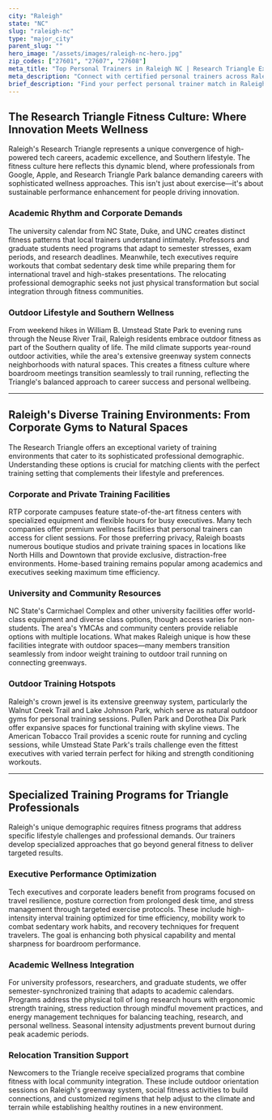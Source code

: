 ```yaml
---
city: "Raleigh"
state: "NC"
slug: "raleigh-nc"
type: "major_city"
parent_slug: ""
hero_image: "/assets/images/raleigh-nc-hero.jpg"
zip_codes: ["27601", "27607", "27608"]
meta_title: "Top Personal Trainers in Raleigh NC | Research Triangle Executive Fitness"
meta_description: "Connect with certified personal trainers across Raleigh, specializing in corporate wellness, strength, and Inside-the-Beltline (ITB) lifestyle fitness."
brief_description: "Find your perfect personal trainer match in Raleigh's Research Triangle. We specialize in connecting busy tech executives, academics, and relocating professionals with certified trainers who understand your demanding schedule and specific fitness goals. Whether you need stress-reduction workouts, corporate wellness programs, or guidance navigating Raleigh's extensive greenway system, our personalized matching service eliminates the guesswork. Get matched with trainers specializing in executive fitness, academic stress management, and newcomer integration. Start your customized fitness journey today with our local expert network dedicated to the Triangle's unique professional community."
---
```

## The Research Triangle Fitness Culture: Where Innovation Meets Wellness

Raleigh's Research Triangle represents a unique convergence of high-powered tech careers, academic excellence, and Southern lifestyle. The fitness culture here reflects this dynamic blend, where professionals from Google, Apple, and Research Triangle Park balance demanding careers with sophisticated wellness approaches. This isn't just about exercise—it's about sustainable performance enhancement for people driving innovation.

### Academic Rhythm and Corporate Demands

The university calendar from NC State, Duke, and UNC creates distinct fitness patterns that local trainers understand intimately. Professors and graduate students need programs that adapt to semester stresses, exam periods, and research deadlines. Meanwhile, tech executives require workouts that combat sedentary desk time while preparing them for international travel and high-stakes presentations. The relocating professional demographic seeks not just physical transformation but social integration through fitness communities.

### Outdoor Lifestyle and Southern Wellness

From weekend hikes in William B. Umstead State Park to evening runs through the Neuse River Trail, Raleigh residents embrace outdoor fitness as part of the Southern quality of life. The mild climate supports year-round outdoor activities, while the area's extensive greenway system connects neighborhoods with natural spaces. This creates a fitness culture where boardroom meetings transition seamlessly to trail running, reflecting the Triangle's balanced approach to career success and personal wellbeing.

---

## Raleigh's Diverse Training Environments: From Corporate Gyms to Natural Spaces

The Research Triangle offers an exceptional variety of training environments that cater to its sophisticated professional demographic. Understanding these options is crucial for matching clients with the perfect training setting that complements their lifestyle and preferences.

### Corporate and Private Training Facilities

RTP corporate campuses feature state-of-the-art fitness centers with specialized equipment and flexible hours for busy executives. Many tech companies offer premium wellness facilities that personal trainers can access for client sessions. For those preferring privacy, Raleigh boasts numerous boutique studios and private training spaces in locations like North Hills and Downtown that provide exclusive, distraction-free environments. Home-based training remains popular among academics and executives seeking maximum time efficiency.

### University and Community Resources

NC State's Carmichael Complex and other university facilities offer world-class equipment and diverse class options, though access varies for non-students. The area's YMCAs and community centers provide reliable options with multiple locations. What makes Raleigh unique is how these facilities integrate with outdoor spaces—many members transition seamlessly from indoor weight training to outdoor trail running on connecting greenways.

### Outdoor Training Hotspots

Raleigh's crown jewel is its extensive greenway system, particularly the Walnut Creek Trail and Lake Johnson Park, which serve as natural outdoor gyms for personal training sessions. Pullen Park and Dorothea Dix Park offer expansive spaces for functional training with skyline views. The American Tobacco Trail provides a scenic route for running and cycling sessions, while Umstead State Park's trails challenge even the fittest executives with varied terrain perfect for hiking and strength conditioning workouts.

---

## Specialized Training Programs for Triangle Professionals

Raleigh's unique demographic requires fitness programs that address specific lifestyle challenges and professional demands. Our trainers develop specialized approaches that go beyond general fitness to deliver targeted results.

### Executive Performance Optimization

Tech executives and corporate leaders benefit from programs focused on travel resilience, posture correction from prolonged desk time, and stress management through targeted exercise protocols. These include high-intensity interval training optimized for time efficiency, mobility work to combat sedentary work habits, and recovery techniques for frequent travelers. The goal is enhancing both physical capability and mental sharpness for boardroom performance.

### Academic Wellness Integration

For university professors, researchers, and graduate students, we offer semester-synchronized training that adapts to academic calendars. Programs address the physical toll of long research hours with ergonomic strength training, stress reduction through mindful movement practices, and energy management techniques for balancing teaching, research, and personal wellness. Seasonal intensity adjustments prevent burnout during peak academic periods.

### Relocation Transition Support

Newcomers to the Triangle receive specialized programs that combine fitness with local community integration. These include outdoor orientation sessions on Raleigh's greenway system, social fitness activities to build connections, and customized regimens that help adjust to the climate and terrain while establishing healthy routines in a new environment.